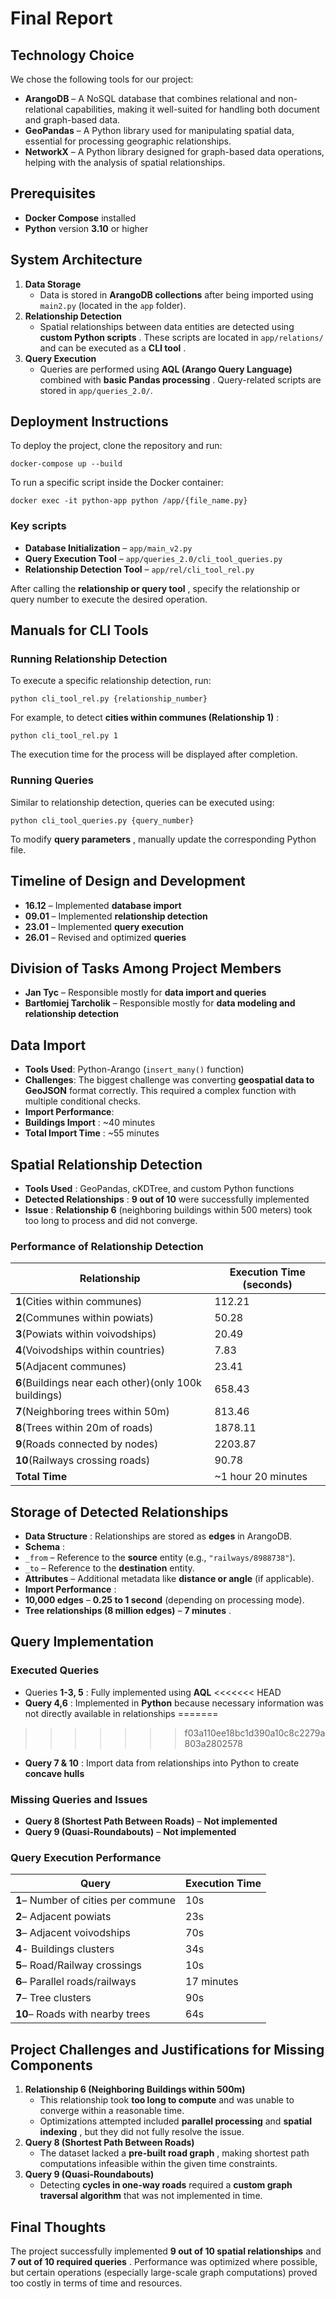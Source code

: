 # **Final Report**

## **Technology Choice**

We chose the following tools for our project:

* **ArangoDB** – A NoSQL database that combines relational and non-relational capabilities, making it well-suited for handling both document and graph-based data.
* **GeoPandas** – A Python library used for manipulating spatial data, essential for processing geographic relationships.
* **NetworkX** – A Python library designed for graph-based data operations, helping with the analysis of spatial relationships.

## **Prerequisites**

* **Docker Compose** installed
* **Python** version **3.10** or higher

## **System Architecture**

1. **Data Storage**
   * Data is stored in **ArangoDB collections** after being imported using `main2.py` (located in the `app` folder).
2. **Relationship Detection**
   * Spatial relationships between data entities are detected using  **custom Python scripts** . These scripts are located in `app/relations/` and can be executed as a  **CLI tool** .
3. **Query Execution**
   * Queries are performed using **AQL (Arango Query Language)** combined with  **basic Pandas processing** . Query-related scripts are stored in `app/queries_2.0/`.

## **Deployment Instructions**

To deploy the project, clone the repository and run:

```
docker-compose up --build
```

To run a specific script inside the Docker container:

```
docker exec -it python-app python /app/{file_name.py}
```

### **Key scripts**

* **Database Initialization** – `app/main_v2.py`
* **Query Execution Tool** – `app/queries_2.0/cli_tool_queries.py`
* **Relationship Detection Tool** – `app/rel/cli_tool_rel.py`

After calling the  **relationship or query tool** , specify the relationship or query number to execute the desired operation.

## **Manuals for CLI Tools**

### **Running Relationship Detection**

To execute a specific relationship detection, run:

```
python cli_tool_rel.py {relationship_number}
```

For example, to detect  **cities within communes (Relationship 1)** :

```
python cli_tool_rel.py 1
```

The execution time for the process will be displayed after completion.

### **Running Queries**

Similar to relationship detection, queries can be executed using:

```
python cli_tool_queries.py {query_number}
```

To modify  **query parameters** , manually update the corresponding Python file.

## **Timeline of Design and Development**

* **16.12** – Implemented **database import**
* **09.01** – Implemented **relationship detection**
* **23.01** – Implemented **query execution**
* **26.01** – Revised and optimized **queries**

## **Division of Tasks Among Project Members**

* **Jan Tyc** – Responsible mostly for **data import and queries**
* **Bartłomiej Tarcholik** – Responsible mostly for **data modeling and relationship detection**

## **Data Import**

* **Tools Used**: Python-Arango (`insert_many()` function)
* **Challenges**: The biggest challenge was converting **geospatial data to GeoJSON** format correctly. This required a complex function with multiple conditional checks.
* **Import Performance**:
* **Buildings Import** : ~40 minutes
* **Total Import Time** : ~55 minutes

## **Spatial Relationship Detection**

* **Tools Used** : GeoPandas, cKDTree, and custom Python functions
* **Detected Relationships** : **9 out of 10** were successfully implemented
* **Issue** : **Relationship 6** (neighboring buildings within 500 meters) took too long to process and did not converge.

### **Performance of Relationship Detection**

| Relationship                              | Execution Time (seconds) |
| ----------------------------------------- | ------------------------ |
| **1**(Cities within communes)       | 112.21                   |
| **2**(Communes within powiats)      | 50.28                    |
| **3**(Powiats within voivodships)   | 20.49                    |
| **4**(Voivodships within countries) | 7.83                     |
| **5**(Adjacent communes)            | 23.41                    |
| **6**(Buildings near each other)(only 100k buildings)    | 658.43
| **7**(Neighboring trees within 50m) | 813.46                   |
| **8**(Trees within 20m of roads)    | 1878.11                  |
| **9**(Roads connected by nodes)     | 2203.87                  |
| **10**(Railways crossing roads)     | 90.78                    |
| **Total Time**                      | ~1 hour 20 minutes       |

## **Storage of Detected Relationships**

* **Data Structure** : Relationships are stored as **edges** in ArangoDB.
* **Schema** :
* `_from` – Reference to the **source** entity (e.g., `"railways/8988738"`).
* `_to` – Reference to the **destination** entity.
* **Attributes** – Additional metadata like **distance or angle** (if applicable).
* **Import Performance** :
* **10,000 edges** – **0.25 to 1 second** (depending on processing mode).
* **Tree relationships (8 million edges)** –  **7 minutes** .

## **Query Implementation**

### **Executed Queries**

* Queries  **1-3, 5** : Fully implemented using **AQL**
<<<<<<< HEAD
* **Query 4,6** : Implemented in **Python** because necessary information was not directly available in relationships
=======
>>>>>>> f03a110ee18bc1d390a10c8c2279a803a2802578
* **Query 7 & 10** : Import data from relationships into Python to create **concave hulls**

### **Missing Queries and Issues**

* **Query 8 (Shortest Path Between Roads)** – **Not implemented**
* **Query 9 (Quasi-Roundabouts)** – **Not implemented**

### **Query Execution Performance**

| Query                                      | Execution Time |
| ------------------------------------------ | -------------- |
| **1**– Number of cities per commune | 10s            |
| **2**– Adjacent powiats             | 23s            |
| **3**– Adjacent voivodships         | 70s            |
| **4**- Buildings clusters           | 34s            |
| **5**– Road/Railway crossings       | 10s            |
| **6**– Parallel roads/railways      | 17 minutes     |
| **7**– Tree clusters                | 90s            |
| **10**– Roads with nearby trees     | 64s            |

## **Project Challenges and Justifications for Missing Components**

1. **Relationship 6 (Neighboring Buildings within 500m)**
   * This relationship took **too long to compute** and was unable to converge within a reasonable time.
   * Optimizations attempted included **parallel processing** and  **spatial indexing** , but they did not fully resolve the issue.
2. **Query 8 (Shortest Path Between Roads)**
   * The dataset lacked a  **pre-built road graph** , making shortest path computations infeasible within the given time constraints.
3. **Query 9 (Quasi-Roundabouts)**
   * Detecting **cycles in one-way roads** required a **custom graph traversal algorithm** that was not implemented in time.

## **Final Thoughts**

The project successfully implemented **9 out of 10 spatial relationships** and  **7 out of 10 required queries** . Performance was optimized where possible, but certain operations (especially large-scale graph computations) proved too costly in terms of time and resources.
